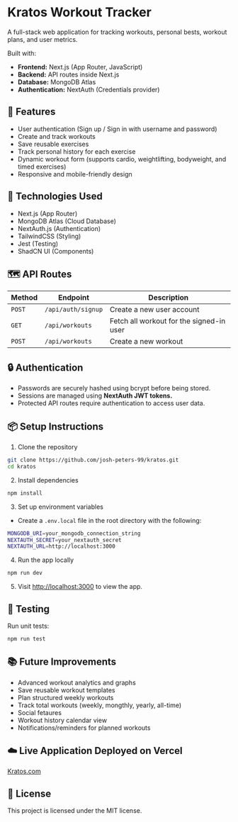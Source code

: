 # Kratos Workout Tracker

A full-stack web application for tracking workouts, personal bests, workout plans, and user metrics.

Built with:
- **Frontend:** Next.js (App Router, JavaScript)
- **Backend:** API routes inside Next.js
- **Database:** MongoDB Atlas
- **Authentication:** NextAuth (Credentials provider)

## 🚀 Features
- User authentication (Sign up / Sign in with username and password)
- Create and track workouts
- Save reusable exercises
- Track personal history for each exercise
- Dynamic workout form (supports cardio, weightlifting, bodyweight, and timed exercises)
- Responsive and mobile-friendly design

## 🧰 Technologies Used
- Next.js (App Router)
- MongoDB Atlas (Cloud Database)
- NextAuth.js (Authentication)
- TailwindCSS (Styling)
- Jest (Testing)
- ShadCN UI (Components)

## 🗺️ API Routes
| Method | Endpoint | Description
| --- | --- | --- |
| `POST` | `/api/auth/signup` | Create a new user account                |
| `GET`  | `/api/workouts`    | Fetch all workout for the signed-in user |
| `POST` | `/api/workouts`    | Create a new workout                     |

## 🔒 Authentication
- Passwords are securely hashed using bcrypt before being stored.
- Sessions are managed using **NextAuth JWT tokens.**
- Protected API routes require authentication to access user data.

## 📦 Setup Instructions
1. Clone the repository
```bash
git clone https://github.com/josh-peters-99/kratos.git
cd kratos
```
2. Install dependencies
```bash
npm install
```
3. Set up environment variables
  - Create a `.env.local` file in the root directory with the following:
```bash
MONGODB_URI=your_mongodb_connection_string
NEXTAUTH_SECRET=your_nextauth_secret
NEXTAUTH_URL=http://localhost:3000
```
4. Run the app locally
```bash
npm run dev
```
5. Visit [http://localhost:3000](http://localhost:3000) to view the app.

## 🧪 Testing
Run unit tests:
```bash
npm run test
```

## 📚 Future Improvements
- Advanced workout analytics and graphs
- Save reusable workout templates
- Plan structured weekly workouts
- Track total workouts (weekly, mongthly, yearly, all-time)
- Social fetaures
- Workout history calendar view
- Notifications/reminders for planned workouts

## ☁️ Live Application Deployed on Vercel
[Kratos.com](https://kratos-tan.vercel.app/)

## 📄 License
This project is licensed under the MIT license.
